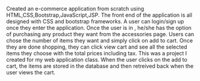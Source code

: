 Created an e-commerce application from scratch using HTML,CSS,Bootstrap,JavaScript,JSP.
The front end of the application is all designed with CSS and bootstrap frameworks.
A user can login/sign up once they enter the application. 
Once the user is in , he/she has the option of purchasing any product they want from the accessories page.
Users can chose the number of items they want and simply click on add to cart. Once they are done shopping,
they can click view cart and see all the selected items they choose with the total prices including tax.
This was a project I created for my web application class. 
When the user clicks on the add to cart, the items are stored in the database and then retreived back when the user views the cart.
